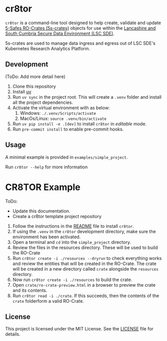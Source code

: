 # cr8tor

`cr8tor` is a command-line tool designed to help create, validate and update [5-Safes RO-Crates (5s-crates)](https://trefx.uk/5s-crate/) objects for use within the [Lancashire and South Cumbria Secure Data Environment (LSC SDE)](https://github.com/lsc-sde).

5s-crates are used to manage data ingress and egress out of LSC SDE's Kubernetes Research Analytics Platform.

## Development

(ToDo: Add more detail here)

1. Clone this repository
2. Install [uv](https://docs.astral.sh/uv/)
3. Run `uv sync` in the project root. This will create a `.venv` folder and install all the project dependencies.
4. Activate the virtual environment with as below:
   1. Windows: `./.venv/Scripts/activate`
   2. MacOs/Linux: `source .venv/bin/activate`
5. Run `uv pip install -e .[dev]` to install `cr8tor` in _editable_ mode.
6. Run `pre-commit install` to enable pre-commit hooks.

## Usage

A minimal example is provided in `examples/simple_project`.

Run `cr8tor --help` for more information

# CR8TOR Example

ToDo:

- Update this documentation.
- Create a cr8tor template project repository

1. Follow the instructions in the [README]('../README.md) file to install `cr8tor`.
2. If using the `.venv` in the `cr8tor` development directory, make sure the environment has been activated.
3. Open a terminal and `cd` into the `simple_project` directory.
4. Review the files in the resources directory. These will be used to build the RO-Crate
5. Run `cr8tor create -i ./resources --dryrun` to check everything works and review the entities that will be created in the RO-Crate. The crate will be created in a new directory called `crate` alongside the `resources` directory.
6. Now run `cr8tor create -i ./resources` to build the crate.
7. Open `crate/ro-crate-preview.html` in a browser to preview the crate and its contents.
8. Run `cr8tor read -i ./crate`. If this succeeds, then the contents of the `crate` folderform a valid RO-Crate.

## License

This project is licensed under the MIT License. See the [LICENSE](LICENSE) file for details.
